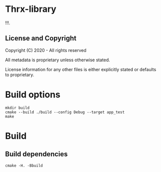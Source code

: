 Thrx-library
===================
!!!.

License and Copyright
---------------------
Copyright (C) 2020 - All rights reserved

All metadata is proprietary unless otherwise stated. 

License information for any other files is either explicitly stated or
defaults to proprietary.

# Build options

```
mkdir build
cmake --build ./build --config Debug --target app_test
make
```

# Build

Build dependencies
- 

```
cmake -H. -Bbuild
```

